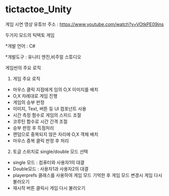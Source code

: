 # tictactoe_Unity
게임 시연 영상 유튜브 주소 : https://www.youtube.com/watch?v=VOtkPE09ins

두가지 모드의 틱택토 게임

*개발 언어 : C#

*개발도구 : 유니티 엔진,비주얼 스튜디오 

게임씬의 주요 로직 
1. 게임 주요 로직 
* 마우스 클릭 지점에게 임의 O,X 이미지를 배치 
* O,X 차례대로 게임 진행 
* 게임의 승부 판정 
* 이미지, Text, 버튼 등 UI 컴포넌트 사용 
* 시간 측정 함수로 게임의 스피드 조절 
* 코루틴 함수로 시간 간격 조절 
* 승부 판정 후 득점처리 
* 랜덤으로 중복되지 않은 자리에 O,X 객체 배치
* 마우스 중복 클릭 판정 후 처리

2. 토글 스위치로 single/double 모드 선택
* single 모드 : 컴퓨터와 사용자1의 대결 
* Double모드 : 사용자1과 사용자2의 대결
* playerprefs 클래스를 사용하여 게임 모드 기억한 후 게임 모드 변경시 게임 다시 불러오기 
* 재시작 버튼 클릭시 게임 다시 불러오기 
